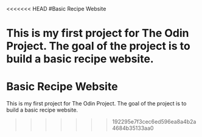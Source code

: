 <<<<<<< HEAD
#Basic Recipe Website 

This is my first project for The Odin Project. The goal of the project is to build a basic recipe website. 
=======
# Basic Recipe Website

This is my first project for The Odin Project. The goal of the project is to build a basic recipe website. 
>>>>>>> 192295e7f3cec6ed596ea8a4b2a4684b35133aa0
